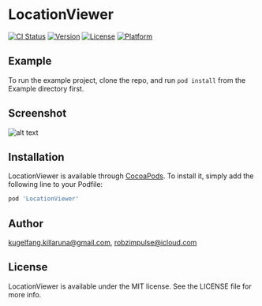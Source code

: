 # LocationViewer

[![CI Status](http://img.shields.io/travis/kugelfang.killaruna@gmail.com/LocationViewer.svg?style=flat)](https://travis-ci.org/kugelfang.killaruna@gmail.com/LocationViewer)
[![Version](https://img.shields.io/cocoapods/v/LocationViewer.svg?style=flat)](http://cocoapods.org/pods/LocationViewer)
[![License](https://img.shields.io/cocoapods/l/LocationViewer.svg?style=flat)](http://cocoapods.org/pods/LocationViewer)
[![Platform](https://img.shields.io/cocoapods/p/LocationViewer.svg?style=flat)](http://cocoapods.org/pods/LocationViewer)

## Example

To run the example project, clone the repo, and run `pod install` from the Example directory first.

## Screenshot
![alt text](https://github.com/robzimpulse/LocationViewer/blob/master/Screenshot/Simulator%20Screen%20Shot%20-%20iPhone%205s%20-%202018-01-18%20at%2015.19.31.png?raw=true)

## Installation

LocationViewer is available through [CocoaPods](http://cocoapods.org). To install
it, simply add the following line to your Podfile:

```ruby
pod 'LocationViewer'
```

## Author

kugelfang.killaruna@gmail.com, robzimpulse@icloud.com

## License

LocationViewer is available under the MIT license. See the LICENSE file for more info.
